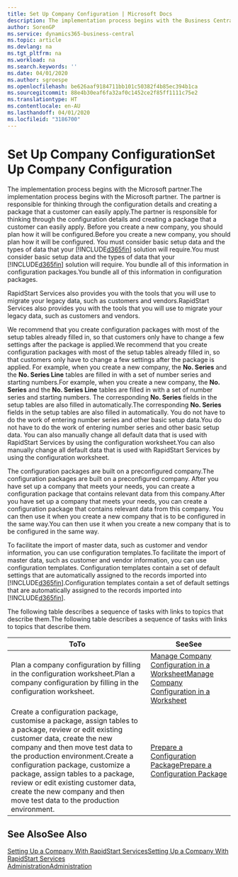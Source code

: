 ```yaml
---
title: Set Up Company Configuration | Microsoft Docs
description: The implementation process begins with the Business Central solution will require. You bundle all of this information into configuration packages.
author: SorenGP
ms.service: dynamics365-business-central
ms.topic: article
ms.devlang: na
ms.tgt_pltfrm: na
ms.workload: na
ms.search.keywords: ''
ms.date: 04/01/2020
ms.author: sgroespe
ms.openlocfilehash: be626aaf9184711bb101c50382f4b85ec394b1ca
ms.sourcegitcommit: 88e4b30eaf6fa32af0c1452ce2f85ff1111c75e2
ms.translationtype: HT
ms.contentlocale: en-AU
ms.lasthandoff: 04/01/2020
ms.locfileid: "3186700"
---
```

# <a name="set-up-company-configuration"></a><span data-ttu-id="9e047-104">Set Up Company Configuration</span><span class="sxs-lookup"><span data-stu-id="9e047-104">Set Up Company Configuration</span></span>
<span data-ttu-id="9e047-105">The implementation process begins with the Microsoft partner.</span><span class="sxs-lookup"><span data-stu-id="9e047-105">The implementation process begins with the Microsoft partner.</span></span> <span data-ttu-id="9e047-106">The partner is responsible for thinking through the configuration details and creating a package that a customer can easily apply.</span><span class="sxs-lookup"><span data-stu-id="9e047-106">The partner is responsible for thinking through the configuration details and creating a package that a customer can easily apply.</span></span> <span data-ttu-id="9e047-107">Before you create a new company, you should plan how it will be configured.</span><span class="sxs-lookup"><span data-stu-id="9e047-107">Before you create a new company, you should plan how it will be configured.</span></span> <span data-ttu-id="9e047-108">You must consider basic setup data and the types of data that your [!INCLUDE[d365fin](includes/d365fin_md.md)] solution will require.</span><span class="sxs-lookup"><span data-stu-id="9e047-108">You must consider basic setup data and the types of data that your [!INCLUDE[d365fin](includes/d365fin_md.md)] solution will require.</span></span> <span data-ttu-id="9e047-109">You bundle all of this information in configuration packages.</span><span class="sxs-lookup"><span data-stu-id="9e047-109">You bundle all of this information in configuration packages.</span></span>

<span data-ttu-id="9e047-110">RapidStart Services also provides you with the tools that you will use to migrate your legacy data, such as customers and vendors.</span><span class="sxs-lookup"><span data-stu-id="9e047-110">RapidStart Services also provides you with the tools that you will use to migrate your legacy data, such as customers and vendors.</span></span>  

<span data-ttu-id="9e047-111">We recommend that you create configuration packages with most of the setup tables already filled in, so that customers only have to change a few settings after the package is applied.</span><span class="sxs-lookup"><span data-stu-id="9e047-111">We recommend that you create configuration packages with most of the setup tables already filled in, so that customers only have to change a few settings after the package is applied.</span></span> <span data-ttu-id="9e047-112">For example, when you create a new company, the **No. Series** and the **No. Series Line** tables are filled in with a set of number series and starting numbers.</span><span class="sxs-lookup"><span data-stu-id="9e047-112">For example, when you create a new company, the **No. Series** and the **No. Series Line** tables are filled in with a set of number series and starting numbers.</span></span> <span data-ttu-id="9e047-113">The corresponding **No. Series** fields in the setup tables are also filled in automatically.</span><span class="sxs-lookup"><span data-stu-id="9e047-113">The corresponding **No. Series** fields in the setup tables are also filled in automatically.</span></span> <span data-ttu-id="9e047-114">You do not have to do the work of entering number series and other basic setup data.</span><span class="sxs-lookup"><span data-stu-id="9e047-114">You do not have to do the work of entering number series and other basic setup data.</span></span> <span data-ttu-id="9e047-115">You can also manually change all default data that is used with RapidStart Services by using the configuration worksheet.</span><span class="sxs-lookup"><span data-stu-id="9e047-115">You can also manually change all default data that is used with RapidStart Services by using the configuration worksheet.</span></span>  

<span data-ttu-id="9e047-116">The configuration packages are built on a preconfigured company.</span><span class="sxs-lookup"><span data-stu-id="9e047-116">The configuration packages are built on a preconfigured company.</span></span> <span data-ttu-id="9e047-117">After you have set up a company that meets your needs, you can create a configuration package that contains relevant data from this company.</span><span class="sxs-lookup"><span data-stu-id="9e047-117">After you have set up a company that meets your needs, you can create a configuration package that contains relevant data from this company.</span></span> <span data-ttu-id="9e047-118">You can then use it when you create a new company that is to be configured in the same way.</span><span class="sxs-lookup"><span data-stu-id="9e047-118">You can then use it when you create a new company that is to be configured in the same way.</span></span>  

<span data-ttu-id="9e047-119">To facilitate the import of master data, such as customer and vendor information, you can use configuration templates.</span><span class="sxs-lookup"><span data-stu-id="9e047-119">To facilitate the import of master data, such as customer and vendor information, you can use configuration templates.</span></span> <span data-ttu-id="9e047-120">Configuration templates contain a set of default settings that are automatically assigned to the records imported into [!INCLUDE[d365fin](includes/d365fin_md.md)].</span><span class="sxs-lookup"><span data-stu-id="9e047-120">Configuration templates contain a set of default settings that are automatically assigned to the records imported into [!INCLUDE[d365fin](includes/d365fin_md.md)].</span></span>

<span data-ttu-id="9e047-121">The following table describes a sequence of tasks with links to topics that describe them.</span><span class="sxs-lookup"><span data-stu-id="9e047-121">The following table describes a sequence of tasks with links to topics that describe them.</span></span>

|<span data-ttu-id="9e047-122">**To**</span><span class="sxs-lookup"><span data-stu-id="9e047-122">**To**</span></span>|<span data-ttu-id="9e047-123">**See**</span><span class="sxs-lookup"><span data-stu-id="9e047-123">**See**</span></span>|  
|------------|-------------|  
|<span data-ttu-id="9e047-124">Plan a company configuration by filling in the configuration worksheet.</span><span class="sxs-lookup"><span data-stu-id="9e047-124">Plan a company configuration by filling in the configuration worksheet.</span></span>|[<span data-ttu-id="9e047-125">Manage Company Configuration in a Worksheet</span><span class="sxs-lookup"><span data-stu-id="9e047-125">Manage Company Configuration in a Worksheet</span></span>](admin-how-to-manage-company-configuration-in-a-worksheet.md)|  
|<span data-ttu-id="9e047-126">Create a configuration package, customise a package, assign tables to a package, review or edit existing customer data, create the new company and then move test data to the production environment.</span><span class="sxs-lookup"><span data-stu-id="9e047-126">Create a configuration package, customize a package, assign tables to a package, review or edit existing customer data, create the new company and then move test data to the production environment.</span></span>|[<span data-ttu-id="9e047-127">Prepare a Configuration Package</span><span class="sxs-lookup"><span data-stu-id="9e047-127">Prepare a Configuration Package</span></span>](admin-how-to-prepare-a-configuration-package.md)| 

## <a name="see-also"></a><span data-ttu-id="9e047-128">See Also</span><span class="sxs-lookup"><span data-stu-id="9e047-128">See Also</span></span>  
[<span data-ttu-id="9e047-129">Setting Up a Company With RapidStart Services</span><span class="sxs-lookup"><span data-stu-id="9e047-129">Setting Up a Company With RapidStart Services</span></span>](admin-set-up-a-company-with-rapidstart.md)  
[<span data-ttu-id="9e047-130">Administration</span><span class="sxs-lookup"><span data-stu-id="9e047-130">Administration</span></span>](admin-setup-and-administration.md)
